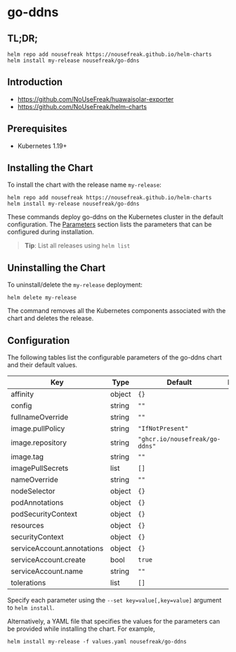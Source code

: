 # go-ddns

## TL;DR;

```console
helm repo add nousefreak https://nousefreak.github.io/helm-charts
helm install my-release nousefreak/go-ddns
```

## Introduction

- https://github.com/NoUseFreak/huawaisolar-exporter
- https://github.com/NoUseFreak/helm-charts

## Prerequisites

- Kubernetes 1.19+

## Installing the Chart

To install the chart with the release name `my-release`:

```console
helm repo add nousefreak https://nousefreak.github.io/helm-charts
helm install my-release nousefreak/go-ddns
```

These commands deploy go-ddns on the Kubernetes cluster in the default configuration. The [Parameters](#parameters) section lists the parameters that can be configured during installation.

> **Tip**: List all releases using `helm list`

## Uninstalling the Chart

To uninstall/delete the `my-release` deployment:

```console
helm delete my-release
```

The command removes all the Kubernetes components associated with the chart and deletes the release.

## Configuration

The following tables list the configurable parameters of the go-ddns chart and their default values.

| Key | Type | Default | Description |
|-----|------|---------|-------------|
| affinity | object | `{}` |  |
| config | string | `""` |  |
| fullnameOverride | string | `""` |  |
| image.pullPolicy | string | `"IfNotPresent"` |  |
| image.repository | string | `"ghcr.io/nousefreak/go-ddns"` |  |
| image.tag | string | `""` |  |
| imagePullSecrets | list | `[]` |  |
| nameOverride | string | `""` |  |
| nodeSelector | object | `{}` |  |
| podAnnotations | object | `{}` |  |
| podSecurityContext | object | `{}` |  |
| resources | object | `{}` |  |
| securityContext | object | `{}` |  |
| serviceAccount.annotations | object | `{}` |  |
| serviceAccount.create | bool | `true` |  |
| serviceAccount.name | string | `""` |  |
| tolerations | list | `[]` |  |

Specify each parameter using the `--set key=value[,key=value]` argument to `helm install`.

Alternatively, a YAML file that specifies the values for the parameters can be provided while installing the chart. For example,

```console
helm install my-release -f values.yaml nousefreak/go-ddns
```
